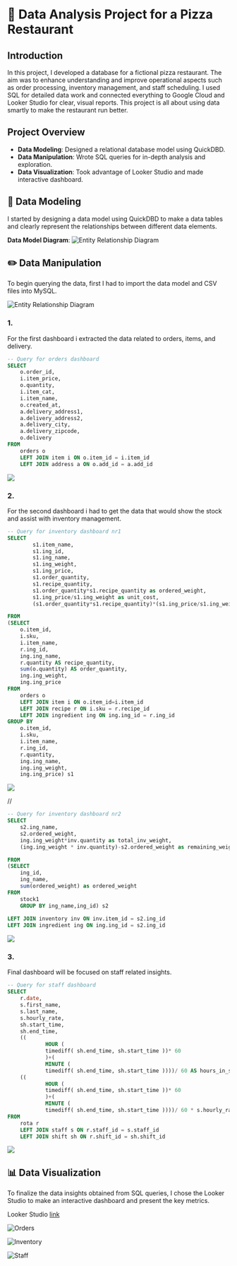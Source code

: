# 🍕 Data Analysis Project for a Pizza Restaurant

## Introduction

In this project, I developed a database for a fictional pizza restaurant. The aim was to enhance understanding and improve operational aspects such as order processing, inventory management, and staff scheduling. I used SQL for detailed data work and connected everything to Google Cloud and Looker Studio for clear, visual reports. This project is all about using data smartly to make the restaurant run better.
## Project Overview

- **Data Modeling**: Designed a relational database model using QuickDBD.
- **Data Manipulation**: Wrote SQL queries for in-depth analysis and exploration.
- **Data Visualization**: Took advantage of Looker Studio and made interactive dashboard.

## 🔗 Data Modeling

I started by designing a data model using QuickDBD to make a data tables and clearly represent the relationships between different data elements.

 **Data Model Diagram**: 
   ![Entity Relationship Diagram](https://github.com/MantasTech/Restaurant-Database/blob/main/images/Schema.png)

## ✏️ Data Manipulation

To begin querying the data, first I had to import the data model and CSV files into MySQL.

![Entity Relationship Diagram](https://github.com/MantasTech/Restaurant-Database/blob/main/images/tables.png)

### 1.

For the first dashboard i extracted the data related to orders, items, and delivery.

```sql
-- Query for orders dashboard
SELECT
    o.order_id,
    i.item_price,
    o.quantity,
    i.item_cat,
    i.item_name,
    o.created_at,
    a.delivery_address1,
    a.delivery_address2,
    a.delivery_city,
    a.delivery_zipcode,
    o.delivery 
FROM
    orders o
    LEFT JOIN item i ON o.item_id = i.item_id
    LEFT JOIN address a ON o.add_id = a.add_id
```

![ ](https://github.com/MantasTech/Restaurant-Database/blob/main/images/orders.png)

### 2.

For the second dashboard i had to get the data that would show the stock and assist with inventory management.

```sql
-- Query for inventory dashboard nr1
SELECT
		s1.item_name,
		s1.ing_id,
		s1.ing_name,
		s1.ing_weight,
		s1.ing_price,
		s1.order_quantity,
		s1.recipe_quantity,
		s1.order_quantity*s1.recipe_quantity as ordered_weight,
		s1.ing_price/s1.ing_weight as unit_cost,
		(s1.order_quantity*s1.recipe_quantity)*(s1.ing_price/s1.ing_weight) as ingredient_cost

FROM 
(SELECT
	o.item_id,
	i.sku,
	i.item_name,
	r.ing_id,
	ing.ing_name,
	r.quantity AS recipe_quantity,
	sum(o.quantity) AS order_quantity,
	ing.ing_weight,
	ing.ing_price
FROM 
	orders o
	LEFT JOIN item i ON o.item_id=i.item_id
	LEFT JOIN recipe r ON i.sku = r.recipe_id
	LEFT JOIN ingredient ing ON ing.ing_id = r.ing_id
GROUP BY 
	o.item_id,
	i.sku,
	i.item_name,
	r.ing_id,
	r.quantity,
	ing.ing_name,
	ing.ing_weight,
	ing.ing_price) s1
```
![](https://github.com/MantasTech/Restaurant-Database/blob/main/images/stock1.png)

//
```sql
-- Query for inventory dashboard nr2
SELECT
	s2.ing_name,
	s2.ordered_weight,
	ing.ing_weight*inv.quantity as total_inv_weight,
	(ing.ing_weight * inv.quantity)-s2.ordered_weight as remaining_weight

FROM 
(SELECT
	ing_id,
	ing_name,
	sum(ordered_weight) as ordered_weight
FROM
	stock1
	GROUP BY ing_name,ing_id) s2
	
LEFT JOIN inventory inv ON inv.item_id = s2.ing_id
LEFT JOIN ingredient ing ON ing.ing_id = s2.ing_id
```
![](https://github.com/MantasTech/Restaurant-Database/blob/main/images/stock2.png)

### 3.
Final dashboard will be focused on staff related insights.

```sql
-- Query for staff dashboard
SELECT
	r.date,
	s.first_name,
	s.last_name,
	s.hourly_rate,
	sh.start_time,
	sh.end_time,
	((
			HOUR (
			timediff( sh.end_time, sh.start_time ))* 60 
			)+(
			MINUTE (
			timediff( sh.end_time, sh.start_time ))))/ 60 AS hours_in_shift,
	((
			HOUR (
			timediff( sh.end_time, sh.start_time ))* 60 
			)+(
			MINUTE (
			timediff( sh.end_time, sh.start_time ))))/ 60 * s.hourly_rate AS staff_cost 
FROM
	rota r
	LEFT JOIN staff s ON r.staff_id = s.staff_id
	LEFT JOIN shift sh ON r.shift_id = sh.shift_id
```
![](https://github.com/MantasTech/Restaurant-Database/blob/main/images/staff.png)

## 📊 Data Visualization

To finalize the data insights obtained from SQL queries, I chose the Looker Studio to make an interactive dashboard and present the key metrics.

Looker Studio [link](https://lookerstudio.google.com/reporting/ccbfff85-91a8-428c-901f-695bae4161c9)

![Orders](https://github.com/MantasTech/Restaurant-Database/blob/main/images/dashboard_orders.png)

![Inventory](https://github.com/MantasTech/Restaurant-Database/blob/main/images/dasboard_inventory.png)

![Staff](https://github.com/MantasTech/Restaurant-Database/blob/main/images/dashboard_staff.png)




